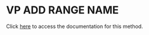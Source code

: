 <!---->
# VP ADD RANGE NAME

Click [here](https://developer.4d.com/docs/20/ViewPro/method-list#vp-add-range-name) to access the documentation for this method.

